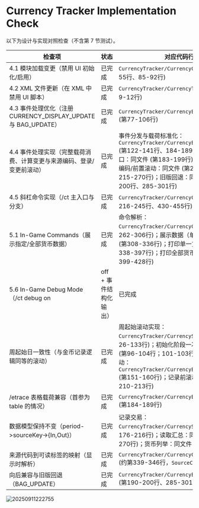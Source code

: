 # Currency Tracker Implementation Check

以下为设计与实现对照检查（不含第 7 节测试）。

| 检查项 | 状态 | 对应代码行 |
|---|---|---|
| 4.1 模块加载变更（禁用 UI 初始化/启用） | 已完成 | `CurrencyTracker/CurrencyCore.lua` (第47-55行、85-92行) |
| 4.2 XML 文件更新（在 XML 中禁用 UI 脚本） | 已完成 | `CurrencyTracker/CurrencyTracker.xml` (第9-12行) |
| 4.3 事件处理优化（注册 CURRENCY_DISPLAY_UPDATE 与 BAG_UPDATE） | 已完成 | `CurrencyTracker/CurrencyEventHandler.lua` (第77-106行) |
| 4.4 事件处理实现（完整载荷消费、计算变更与来源编码、登录/变更前滚动） | 已完成 | 事件分发与载荷标准化：`CurrencyTracker/CurrencyEventHandler.lua` (第122-141行、184-189行)；现代事件入口：同文件 (第183-199行)；变更处理/来源编码/前置滚动：同文件 (第203-214行、215-270行)；旧版回退：同文件 (第190-200行、285-301行) |
| 4.5 斜杠命令实现（/ct 主入口与分支） | 已完成 | `CurrencyTracker/CurrencyCore.lua` (第216-245行、430-455行) |
| 5.1 In-Game Commands（展示指定/全部货币数据） | 已完成 | 命令解析：`CurrencyTracker/CurrencyCore.lua` (第262-306行)；展示数据（单一货币）：同文件 (第308-336行)；打印单一货币：同文件 (第338-397行)；打印全部货币：同文件 (第399-428行) |
| 5.6 In-Game Debug Mode（/ct debug on|off + 事件结构化输出） | 已完成 | DEBUG 开关与命令：`CurrencyTracker/CurrencyCore.lua` (第169行、226-239行、430-455行)；调试日志辅助：同文件 (第160-165行)；结构化调试输出：`CurrencyTracker/CurrencyEventHandler.lua` (第243-259行) |
| 周起始日一致性（与金币记录逻辑同等的滚动） | 已完成 | 周起始滚动实现：`CurrencyTracker/CurrencyStorage.lua` (第26-133行)；初始化阶段一次性滚动：同文件 (第96-104行；101-103行调用)；登录时滚动：`CurrencyTracker/CurrencyEventHandler.lua` (第151-160行)；记录前滚动：同文件 (第210-213行) |
| /etrace 表格载荷兼容（首参为 table 的情况） | 已完成 | `CurrencyTracker/CurrencyEventHandler.lua` (第184-189行) |
| 数据模型保持不变（period->sourceKey->{In,Out}） | 已完成 | 记录交易：`CurrencyTracker/CurrencyStorage.lua` (第176-216行)；读取汇总：同文件 (第218-270行)；货币列举：同文件 (第272-291行) |
| 来源代码到可读标签的映射（显示时解析） | 已完成 | `CurrencyTracker/CurrencyConstants.lua` (约第339-346行，`SourceCodeTokens`) |
| 向后兼容与旧版回退（BAG_UPDATE） | 已完成 | `CurrencyTracker/CurrencyEventHandler.lua` (第190-200行、285-301行) |


![20250911222755](https://s2.loli.net/2025/09/11/OYhmQlptZaMHLJx.png)
